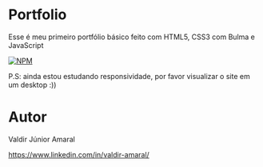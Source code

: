 # Portfolio
 Esse é meu primeiro portfólio básico feito com HTML5, CSS3 com Bulma e JavaScript
 
[![NPM](https://img.shields.io/npm/l/react)](https://github.com/valdir-amaral/Portfolio/blob/main/LICENSE)

 P.S: ainda estou estudando responsividade, por favor visualizar o site em um desktop :))

# Autor

Valdir Júnior Amaral

https://www.linkedin.com/in/valdir-amaral/
